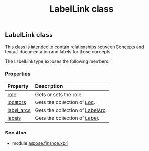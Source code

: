 ﻿---
title: LabelLink class
second_title: Aspose.Finance for Python via .NET API References
description: 
type: docs
weight: 240
url: /python-net/aspose.finance.xbrl/labellink/
is_root: false
---

## LabelLink class

This class is intended to contain relationships between Concepts and textual documentation and labels for those concepts.



The LabelLink type exposes the following members:

### Properties
| Property | Description |
| :- | :- |
| [role](/finance/python-net/aspose.finance.xbrl/labellink/role) | Gets or sets the role. |
| [locators](/finance/python-net/aspose.finance.xbrl/labellink/locators) | Gets the collection of [Loc](/finance/python-net/aspose.finance.xbrl/loc). |
| [label_arcs](/finance/python-net/aspose.finance.xbrl/labellink/label_arcs) | Gets the collection of [LabelArc](/finance/python-net/aspose.finance.xbrl/labelarc). |
| [labels](/finance/python-net/aspose.finance.xbrl/labellink/labels) | Gets the collection of [Label](/finance/python-net/aspose.finance.xbrl/label). |


### See Also

* module [aspose.finance.xbrl](../)
